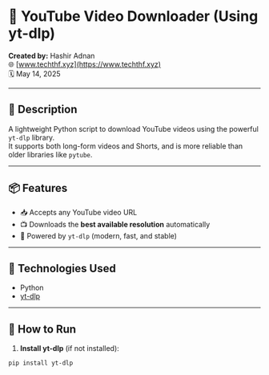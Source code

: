 # 🎥 YouTube Video Downloader (Using yt-dlp)

**Created by:** Hashir Adnan  
🌐 [www.techthf.xyz](https://www.techthf.xyz)  
🗓️ May 14, 2025

---

## 📌 Description

A lightweight Python script to download YouTube videos using the powerful `yt-dlp` library.  
It supports both long-form videos and Shorts, and is more reliable than older libraries like `pytube`.

---

## 📦 Features

- 📥 Accepts any YouTube video URL  
- 📺 Downloads the **best available resolution** automatically  
- 🚀 Powered by `yt-dlp` (modern, fast, and stable)

---

## 🧰 Technologies Used

- Python  
- [yt-dlp](https://github.com/yt-dlp/yt-dlp)

---

## 🚀 How to Run

1. **Install yt-dlp** (if not installed):

```bash
pip install yt-dlp
